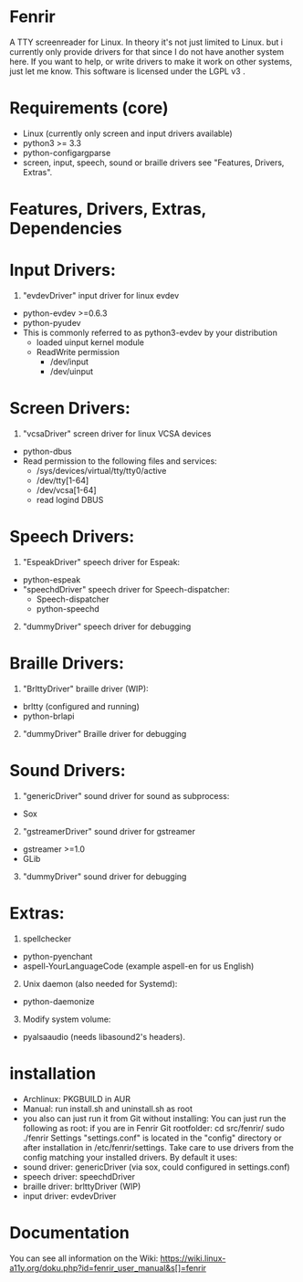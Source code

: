 # Fenrir
A TTY screenreader for Linux.
In theory it's not just limited to Linux. but i currently only provide drivers for that since I do not have another system here. If you want to help, or write drivers to make it work on other systems, just let me know.
This software is licensed under the LGPL v3 .

# Requirements (core)
- Linux (currently only screen and input drivers available)
- python3 >= 3.3
- python-configargparse
- screen, input, speech, sound or braille drivers see "Features, Drivers, Extras".

# Features, Drivers, Extras, Dependencies
# Input Drivers:
1. "evdevDriver" input driver for linux evdev
  - python-evdev >=0.6.3
  - python-pyudev
- This is commonly referred to as python3-evdev by your distribution
  - loaded uinput kernel module
  - ReadWrite permission 
    - /dev/input
    - /dev/uinput

# Screen Drivers:
1. "vcsaDriver" screen driver for linux VCSA devices
  - python-dbus
  - Read permission to the following files and services:
    - /sys/devices/virtual/tty/tty0/active
    - /dev/tty[1-64]
    - /dev/vcsa[1-64]
    - read logind DBUS

# Speech Drivers:
1. "EspeakDriver" speech driver for Espeak:
  - python-espeak
- "speechdDriver" speech driver for Speech-dispatcher:
  - Speech-dispatcher
  - python-speechd
2. "dummyDriver" speech driver for debugging

# Braille Drivers:
1. "BrlttyDriver" braille driver (WIP):
  - brltty (configured and running)
  - python-brlapi
2. "dummyDriver" Braille driver for debugging

# Sound Drivers:
1. "genericDriver" sound driver for sound as subprocess:
  - Sox
2. "gstreamerDriver" sound driver for gstreamer
  - gstreamer >=1.0
  - GLib
3. "dummyDriver" sound driver for debugging

# Extras:
1. spellchecker
  - python-pyenchant
  - aspell-YourLanguageCode (example aspell-en for us English)
2. Unix daemon (also needed for Systemd):
  - python-daemonize
3. Modify system volume:
  - pyalsaaudio (needs libasound2's headers).

# installation
- Archlinux: PKGBUILD in AUR
- Manual: run install.sh and uninstall.sh as root
- you also can just run it from Git without installing:
You can just run the following as root:
if you are in Fenrir Git rootfolder:
cd src/fenrir/
sudo ./fenrir
Settings "settings.conf" is located in the "config" directory or after installation in /etc/fenrir/settings.
Take care to use drivers from the config matching your installed drivers. 
By default it uses:
- sound driver: genericDriver (via sox, could configured in settings.conf)
- speech driver: speechdDriver
- braille driver: brlttyDriver (WIP)
- input driver: evdevDriver

# Documentation
You can see all information on the Wiki:
https://wiki.linux-a11y.org/doku.php?id=fenrir_user_manual&s[]=fenrir
